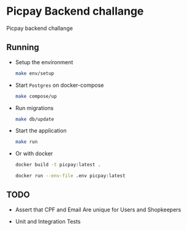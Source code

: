 # Picpay Backend challange

Picpay backend challange


## Running

- Setup the environment

    ```sh
    make env/setup
    ```

- Start `Postgres` on docker-compose

    ```sh
    make compose/up
    ```

- Run migrations

    ```sh
    make db/update
    ```

- Start the application

    ```sh
    make run
    ```

- Or with docker

    ```sh
    docker build -t picpay:latest .
    ```

    ```sh
    docker run --env-file .env picpay:latest
    ```

## TODO

- Assert that CPF and Email Are unique for Users and Shopkeepers

- Unit and Integration Tests 
